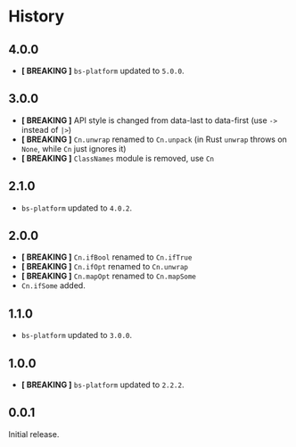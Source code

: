 # History

## 4.0.0
- **[ BREAKING ]** `bs-platform` updated to `5.0.0`.

## 3.0.0
- **[ BREAKING ]** API style is changed from data-last to data-first (use `->` instead of `|>`)
- **[ BREAKING ]** `Cn.unwrap` renamed to `Cn.unpack` (in Rust `unwrap` throws on `None`, while `Cn` just ignores it)
- **[ BREAKING ]** `ClassNames` module is removed, use `Cn`


## 2.1.0
- `bs-platform` updated to `4.0.2`.

## 2.0.0
- **[ BREAKING ]** `Cn.ifBool` renamed to `Cn.ifTrue`
- **[ BREAKING ]** `Cn.ifOpt` renamed to `Cn.unwrap`
- **[ BREAKING ]** `Cn.mapOpt` renamed to `Cn.mapSome`
- `Cn.ifSome` added.

## 1.1.0
- `bs-platform` updated to `3.0.0`.

## 1.0.0
- **[ BREAKING ]** `bs-platform` updated to `2.2.2`.

## 0.0.1
Initial release.
